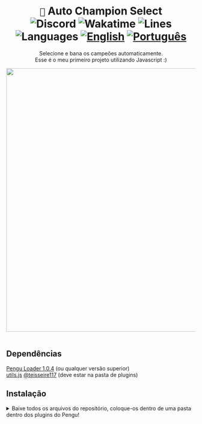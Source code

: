 <div align="center">

# `🐧` Auto Champion Select <br> ![Discord](https://img.shields.io/badge/Discord-%235865F2.svg?style=flat&logo=discord&logoColor=white&color=blue) ![Wakatime](https://wakatime.com/badge/user/89c5e1c8-9e67-43ef-bd0e-3ff9a4fde5e2/project/31fa1001-e2a3-4631-ae24-be1ddc46f7a6.svg) ![Lines](https://img.shields.io/tokei/lines/github/controlado/auto-champion-select) <br> ![Languages](https://img.shields.io/badge/-Documentation%20Languages-red) [![English](https://img.shields.io/badge/-English-red)](README.md) [![Português](https://img.shields.io/badge/-Português%20Brasileiro-red)](README.BR.md)

Selecione e bana os campeões automaticamente. <br>
Esse é o meu primeiro projeto utilizando Javascript :)

<img src="https://github.com/controlado/auto-champion-select/assets/71716568/a49b84be-54c0-4095-9fd6-aecabb063bae" width="700" />

</div>
<br>

## Dependências

[Pengu Loader 1.0.4](https://github.com/PenguLoader/PenguLoader) (ou qualquer versão superior) <br>
[utils.js](https://github.com/teisseire117/league-loader-plugins/blob/main/plugins/_utils.js)
[@teisseire117](https://github.com/teisseire117) (deve estar na pasta de plugins)

## Instalação

<details>
  <summary> Baixe todos os arquivos do repositório, coloque-os dentro de uma pasta dentro dos plugins do Pengu! </summary>
  <img src="https://github.com/controlado/auto-champion-select/assets/71716568/393d69bf-1af9-4f43-8d8a-07f6f32df118" width="750" />
</details>
